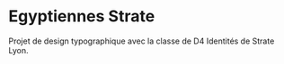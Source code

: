 # Egyptiennes Strate

Projet de design typographique avec la classe de D4 Identités de Strate Lyon.
